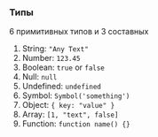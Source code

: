 ### Типы

6 примитивных типов и 3 составных

1. String: `"Any Text"`
2. Number: `123.45`
3. Boolean: `true` or `false`
4. Null: `null`
5. Undefined: `undefined`
6. Symbol: `Symbol('something')`
7. Object: `{ key: "value" }`
8. Array: `[1, "text", false]`
9. Function: `function name() {}`

